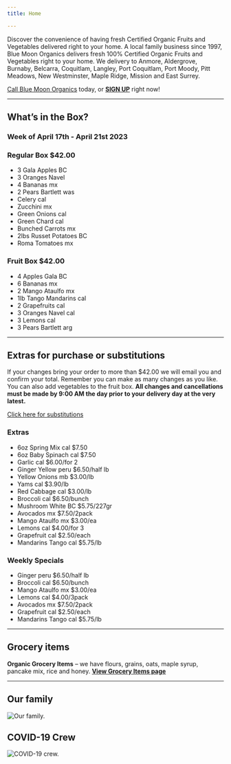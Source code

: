 ```yaml
---
title: Home

---
```

Discover the convenience of having fresh Certified Organic Fruits and Vegetables delivered right to your home. A local family business since 1997, Blue Moon Organics delivers fresh 100% Certified Organic Fruits and Vegetables right to your home. We delivery to Anmore, Aldergrove, Burnaby, Belcarra, Coquitlam, Langley, Port Coquitlam, Port Moody, Pitt Meadows, New Westminster, Maple Ridge, Mission and East Surrey.

[Call Blue Moon Organics](/contact) today, or [**SIGN UP**](/sign-up) right now!

***

## What’s in the Box?

### **Week of April 17th - April 21st 2023**

### Regular Box $42.00

* 3 Gala Apples  BC
* 3 Oranges Navel
* 4 Bananas  mx
* 2 Pears Bartlett  was
* Celery  cal
* Zucchini  mx
* Green Onions  cal
* Green Chard  cal
* Bunched Carrots  mx
* 2lbs Russet Potatoes  BC
* Roma Tomatoes  mx

### Fruit Box $42.00

* 4 Apples Gala  BC
* 6 Bananas  mx
* 2 Mango Ataulfo  mx
* 1lb Tango Mandarins  cal
* 2 Grapefruits  cal
* 3 Oranges Navel  cal
* 3 Lemons  cal
* 3 Pears Bartlett  arg

***

## Extras for purchase or substitutions

If your changes bring your order to more than $42.00 we will email you and confirm your total. Remember you can make as many changes as you like. You can also add vegetables to the fruit box. **All changes and cancellations must be made by 9:00 AM the day prior to your delivery day at the very latest.**

[Click here for substitutions](/substitutions "Click here for substitutions")

### Extras

* 6oz Spring Mix  cal   $7.50
* 6oz Baby Spinach  cal   $7.50
* Garlic  cal   $6.00/for 2
* Ginger Yellow  peru  $6.50/half lb
* Yellow Onions  mb   $3.00/lb
* Yams  cal   $3.90/lb
* Red Cabbage  cal   $3.00/lb
* Broccoli  cal   $6.50/bunch
* Mushroom White  BC    $5.75/227gr
* Avocados  mx   $7.50/2pack
* Mango Ataulfo  mx  $3.00/ea
* Lemons  cal   $4.00/for 3
* Grapefruit  cal    $2.50/each
* Mandarins Tango  cal   $5.75/lb

### Weekly Specials

* Ginger  peru   $6.50/half lb
* Broccoli  cal  $6.50/bunch
* Mango Ataulfo  mx   $3.00/ea
* Lemons  cal  $4.00/3pack
* Avocados  mx  $7.50/2pack
* Grapefruit  cal    $2.50/each
* Mandarins Tango  cal   $5.75/lb

***

## Grocery items

**Organic Grocery Items** – we have flours, grains, oats, maple syrup, pancake mix, rice and honey. [**View Grocery Items page**](/groceries)

***

## Our family

![Our family.](/images/IMG_1376-copy.jpg "Our family")

## COVID-19 Crew

![COVID-19 crew.](/images/covid.jpg "COVID-19 crew")